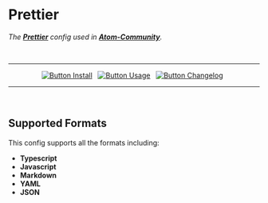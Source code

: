 
# Prettier

*The **[Prettier]** config used in **[Atom-Community]**.*

<br>

<div align = center>

---

[![Button Install]][Install] 
[![Button Usage]][Usage] 
[![Button Changelog]][Changelog] 

---

</div>

<br>

## Supported Formats

This config supports all the formats including:

- **Typescript**
- **Javascript**
- **Markdown**
- **YAML**
- **JSON**

<br>


<!----------------------------------------------------------------------------->

[Atom-Community]: https://github.com/atom-community
[Prettier]: https://prettier.io/


<!---------------------------------{ Files }----------------------------------->

[Changelog]: Documentation/Changelog.md
[Install]: Documentation/Installation.md
[Usage]: Documentation/Usage.md


<!--------------------------------{ Buttons }---------------------------------->

[Button Changelog]: https://img.shields.io/badge/Changelog-e5ab42?style=for-the-badge&logoColor=white&logo=AzureArtifacts
[Button Install]: https://img.shields.io/badge/Install-78af9f?style=for-the-badge&logoColor=white&logo=DocuSign
[Button Usage]: https://img.shields.io/badge/Usage-6399c4?style=for-the-badge&logoColor=white&logo=GitBook
